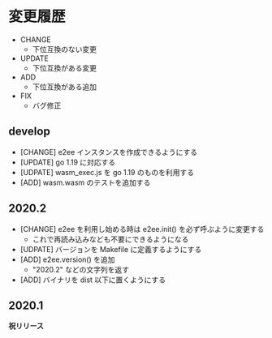 # 変更履歴

- CHANGE
    - 下位互換のない変更
- UPDATE
    - 下位互換がある変更
- ADD
    - 下位互換がある追加
- FIX
    - バグ修正

## develop

- [CHANGE] e2ee インスタンスを作成できるようにする
- [UPDATE] go 1.19 に対応する
- [UDPATE] wasm_exec.js を go 1.19 のものを利用する
- [ADD] wasm.wasm のテストを追加する

## 2020.2

- [CHANGE] e2ee を利用し始める時は e2ee.init() を必ず呼ぶように変更する
    - これで再読み込みなども不要にできるようになる
- [UDPATE] バージョンを Makefile に定義するようにする
- [ADD] e2ee.version() を追加
    - "2020.2" などの文字列を返す
- [ADD] バイナリを dist 以下に置くようにする

## 2020.1

**祝リリース**
